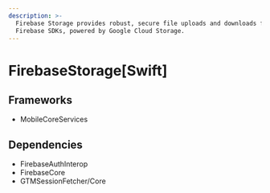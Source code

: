 ```yaml
---
description: >-
  Firebase Storage provides robust, secure file uploads and downloads from
  Firebase SDKs, powered by Google Cloud Storage.
---
```


# FirebaseStorage\[Swift\]

## Frameworks

* MobileCoreServices

## Dependencies

* FirebaseAuthInterop
* FirebaseCore
* GTMSessionFetcher/Core



